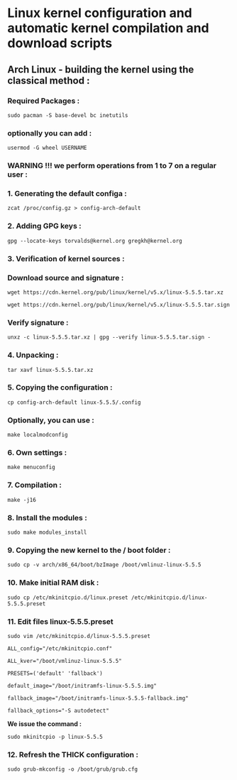 
# Linux kernel configuration and automatic kernel compilation and download scripts
## Arch Linux - building the kernel using the classical method :
### Required Packages :
`sudo pacman -S base-devel bc inetutils`
### optionally you can add :
`usermod -G wheel USERNAME`
### WARNING !!! we perform operations from 1 to 7 on a regular user :
### 1. Generating the default configa :
 `zcat /proc/config.gz > config-arch-default`
### 2. Adding GPG keys :
 `gpg --locate-keys torvalds@kernel.org gregkh@kernel.org`
### 3. Verification of kernel sources :
### Download source and signature :
 `wget https://cdn.kernel.org/pub/linux/kernel/v5.x/linux-5.5.5.tar.xz`

 `wget https://cdn.kernel.org/pub/linux/kernel/v5.x/linux-5.5.5.tar.sign`
### Verify signature :
 `unxz -c linux-5.5.5.tar.xz | gpg --verify linux-5.5.5.tar.sign -`
### 4. Unpacking :
 `tar xavf linux-5.5.5.tar.xz`
### 5. Copying the configuration :
 `cp config-arch-default linux-5.5.5/.config`
### Optionally, you can use :
 `make localmodconfig`
### 6. Own settings :
 `make menuconfig`
### 7. Compilation :
 `make -j16`
### 8. Install the modules :
 `sudo make modules_install`
### 9. Copying the new kernel to the / boot folder :
 `sudo cp -v arch/x86_64/boot/bzImage /boot/vmlinuz-linux-5.5.5`
### 10. Make initial RAM disk :
 `sudo cp /etc/mkinitcpio.d/linux.preset /etc/mkinitcpio.d/linux-5.5.5.preset`
### 11. Edit files linux-5.5.5.preset
 `sudo vim /etc/mkinitcpio.d/linux-5.5.5.preset`

 ```
 ALL_config="/etc/mkinitcpio.conf"

 ALL_kver="/boot/vmlinuz-linux-5.5.5"

 PRESETS=('default' 'fallback')

 default_image="/boot/initramfs-linux-5.5.5.img"

 fallback_image="/boot/initramfs-linux-5.5.5-fallback.img"

 fallback_options="-S autodetect"
 ```

**We issue the command :**

 `sudo mkinitcpio -p linux-5.5.5`

### 12. Refresh the THICK configuration :
 `sudo grub-mkconfig -o /boot/grub/grub.cfg`

